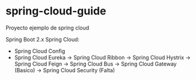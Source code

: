 # spring-cloud-guide
Proyecto ejemplo de spring cloud

Spring Boot 2.x
Spring Cloud:
  - Spring Cloud Config
  - Spring Cloud Eureka
  -> Spring Cloud Ribbon
  -> Spring Cloud Hystrix
  -> Spring Cloud Feign
  -> Spring Cloud Bus
  -> Spring Cloud Gateway (Basico)
  -> Spring Cloud Security (Falta)
